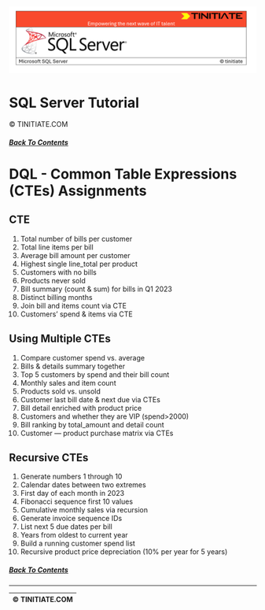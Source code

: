 ![SQL Server Tinitiate Image](../../../sqlserver-sql/sqlserver.png)

# SQL Server Tutorial
&copy; TINITIATE.COM

##### [Back To Contents](./README.md)

# DQL - Common Table Expressions (CTEs) Assignments

## CTE
1. Total number of bills per customer
2. Total line items per bill
3. Average bill amount per customer
4. Highest single line_total per product
5. Customers with no bills
6. Products never sold
7. Bill summary (count & sum) for bills in Q1 2023
8. Distinct billing months
9. Join bill and items count via CTE
10. Customers’ spend & items via CTE

## Using Multiple CTEs
1. Compare customer spend vs. average
2. Bills & details summary together
3. Top 5 customers by spend and their bill count
4. Monthly sales and item count
5. Products sold vs. unsold
6. Customer last bill date & next due via CTEs
7. Bill detail enriched with product price
8. Customers and whether they are VIP (spend>2000)
9. Bill ranking by total_amount and detail count
10. Customer  —  product purchase matrix via CTEs

## Recursive CTEs
1. Generate numbers 1 through 10
2. Calendar dates between two extremes
3. First day of each month in 2023
4. Fibonacci sequence first 10 values
5. Cumulative monthly sales via recursion
6. Generate invoice sequence IDs
7. List next 5 due dates per bill
8. Years from oldest to current year
9. Build a running customer spend list
10. Recursive product price depreciation (10% per year for 5 years)

##### [Back To Contents](./README.md)
***
| &copy; TINITIATE.COM |
|----------------------|
